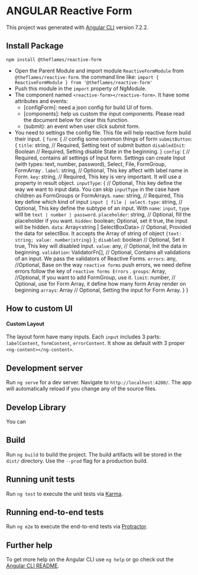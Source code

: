 # ANGULAR Reactive Form

This project was generated with [Angular CLI](https://github.com/angular/angular-cli) version 7.2.2.

## Install Package

`npm install @theflames/reactive-form`

- Open the Parent Module and import module `ReactiveFormModule` from `@theflames/reactive-form`. the command line like: 
`import { ReactiveFormModule } from '@theflames/reactive-form'`
- Push this module in the `import` property of NgModule.
- The component named `<reactive-form></reactive-form>`. It have some attributes and events:
  - [configForm]: need a json config for build UI of form.
  - [components]: help us custom the input components. Please read the document below for clear this function.
  - (submit): an event when user click submit form.
- You need to settings the config file. This file will help reactive form build their input.
{
  `form`: { // config some common things of form
    `submitButton`: {
      `title`: string, // Required, Setting text of submit button
      `disabledInit`: Boolean // Required, Setting disable State in the beginning.
    }
  `config`: { 
    // Required, contains all settings of Input form. Settings can create Input (with types: text, number, password), Select, File, FormGroup, FormArray .
    `label`: string, // Optional, This key affect with label name in Form.
    `key`: string, // Required, This key is very important. It will use a property in result object.
  `inputType`: {
    // Optional, This key define the way we want to input data. You can skip `inputType` in the case have children as FormGroups or FormArrays.
    `name`: string, // Required, This key define which kind of input `input | file | select`.
    `type`: string, // Optional, This key define the subtype of an input.  With `name`: `input`, `type` will be  `text | number | password`.
    `placeholder`: string, // Optional, fill the placeholder if you want.
    `hidden`: boolean; Optional, set it true, the input will be hidden.
    `data`: Array<string | SelectBoxData> // Optional, Provided the data for selectBox. It accepts the Array of string of object `{text: string; value: number|string}`
  };
  `disabled`: boolean // Optional, Set it true, This key will disabled input.
  `value`: any, // Optional, Init the data in beginning.
  `validation`: ValidatorFn[], // Optional, Contains all validations of an input. We pass the validators of Reactive Forms.
  `errors`: any, //Optional, Base on the way `reactive forms` push errors, we need define errors follow the key of `reactive forms Errors` .
  `groups`: Array<FieldConfig>, //Optional, If you want to add  FormGroup, use it.
  `limit`: number, // Optional, use for Form Array, it define how many form Array render on beginning
  `arrays`: Array<any> // Optional, Setting the input for Form Array.
  }
}

## How to custom UI
#### Custom Layout
The layout form have many inputs. Each `input` includes 3 parts: `labelContent`, `formContent`, `errorContent`. 
It show as default with 3 proper `<ng-content></ng-content>`.

## Development server

Run `ng serve` for a dev server. Navigate to `http://localhost:4200/`. The app will automatically reload if you change any of the source files.

## Develop Library

You can

## Build

Run `ng build` to build the project. The build artifacts will be stored in the `dist/` directory. Use the `--prod` flag for a production build.

## Running unit tests

Run `ng test` to execute the unit tests via [Karma](https://karma-runner.github.io).

## Running end-to-end tests

Run `ng e2e` to execute the end-to-end tests via [Protractor](http://www.protractortest.org/).

## Further help

To get more help on the Angular CLI use `ng help` or go check out the [Angular CLI README](https://github.com/angular/angular-cli/blob/master/README.md).

